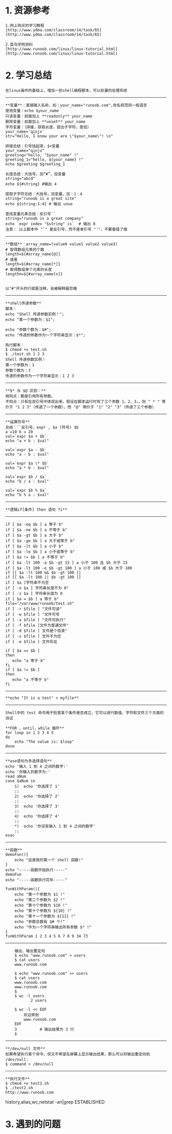 # 1. 资源参考 #
	1.网上购买的学习教程
	[http://www.ydma.com/classroom/14/task/65](http://www.ydma.com/classroom/14/task/65)

	2.菜鸟学院资料
	[http://www.runoob.com/linux/linux-tutorial.html](http://www.runoob.com/linux/linux-tutorial.html)
	


# 2. 学习总结 #
	在linux操作的基础上，增加一些shell编程脚本，可以批量的处理系统


----------
	
	**变量**：直接输入名称，如：your_name="runoob.com",命名规范同一般语言
	使用变量：echo $your_name
	只读变量：前面加上 **readonly** your_name
	删除变量：前面加上 **unset** your_name
	字符变量：（拼接，获取长度，提出子字符，查找）
	your_name='qinjx'
	str="Hello, I know your are \"$your_name\"! \n"
	
	拼接总结：引号括起来，$+变量
	your_name="qinjx"
	greeting="hello, "$your_name" !"
	greeting_1="hello, ${your_name} !"
	echo $greeting $greeting_1
	
	长度总结：大括号，加“#”，加变量
	string="abcd"
	echo ${#string} #输出 4

	提取子字符总结：大括号，加变量，加：1：4
	string="runoob is a great site"
	echo ${string:1:4} # 输出 unoo
	
	查找变量元素总结：反引号``
	string="runoob is a great company"
	echo `expr index "$string" is`  # 输出 8
	注意： 以上脚本中 "`" 是反引号，而不是单引号 "'"，不要看错了哦

----------

	**数组**：array_name=(value0 value1 value2 value3)
	# 取得数组元素的个数
	length=${#array_name[@]}
	# 或者
	length=${#array_name[*]}
	# 取得数组单个元素的长度
	lengthn=${#array_name[n]}
	

	以"#"开头的行就是注释，会被解释器忽略

----------

	**shell传递参数**
	脚本：
	echo "Shell 传递参数实例！";
	echo "第一个参数为：$1";
	
	echo "参数个数为：$#";
	echo "传递的参数作为一个字符串显示：$*";

	执行脚本：
	$ chmod +x test.sh 
	$ ./test.sh 1 2 3
	Shell 传递参数实例！
	第一个参数为：1
	参数个数为：3
	传递的参数作为一个字符串显示：1 2 3

----------

	**$* 与 $@ 区别：**
	相同点：都是引用所有参数。
	不同点：只有在双引号中体现出来。假设在脚本运行时写了三个参数 1、2、3，，则 " * " 等价于 "1 2 3"（传递了一个参数），而 "@" 等价于 "1" "2" "3"（传递了三个参数）

----------

	**运算符号**
	总结：``反引号，expr , $a (符号) $b
	a =10 b = 20
	val=`expr $a + $b`
	echo "a + b : $val"
	
	val=`expr $a - $b`
	echo "a - b : $val"
	
	val=`expr $a \* $b`
	echo "a * b : $val"
	
	val=`expr $b / $a`
	echo "b / a : $val"
	
	val=`expr $b % $a`
	echo "b % a : $val"


----------
	
	**逻辑if[条件] then 语句 fi**

----------

	if [ $a -eq $b ] a 等于 b"
	if [ $a -ne $b ] a 不等于 b"
	if [ $a -gt $b ] a 大于 b"
	if [ $a -ge $b ] a 大于或等于 b"
	if [ $a -lt $b ] a 小于 b"
	if [ $a -le $b ] a 小于或等于 b"
	if [ $a != $b ] a 不等于 b"
	if [ $a -lt 100 -a $b -gt 15 ] a 小于 100 且 $b 大于 15
	if [ $a -lt 100 -o $b -gt 100 ] a 小于 100 或 $b 大于 100 
	if [[ $a -lt 100 && $b -gt 100 ]] 
	if [[ $a -lt 100 || $b -gt 100 ]]
	if [ $a ]字符串不为空
	if [ -n $a ] 字符串长度不为 0"
	if [ -z $a ] 字符串长度为 0
	if [ $a = $b ] a 等于 b"
	file="/var/www/runoob/test.sh"
	if [ -r $file ] "文件可读"
	if [ -w $file ] "文件可写
	if [ -x $file ] "文件可执行"
	if [ -f $file ]文件为普通文件"
	if [ -d $file ] 文件是个目录"
	if [ -s $file ] 文件不为空
	if [ -e $file ] 文件存在
	
	if [ $a == $b ]
	then
	   echo "a 等于 b"
	fi
	if [ $a != $b ]
	then
	   echo "a 不等于 b"
	fi

----------

	**echo "It is a test" > myfile**


----------
	
	Shell中的 test 命令用于检查某个条件是否成立，它可以进行数值、字符和文件三个方面的测试

	**FOR ，until，while 循环**
	for loop in 1 2 3 4 5
	do
	    echo "The value is: $loop"
	done

----------
	**ase语句为多选择语句**
	echo '输入 1 到 4 之间的数字:'
	echo '你输入的数字为:'
	read aNum
	case $aNum in
	    1)  echo '你选择了 1'
	    ;;
	    2)  echo '你选择了 2'
	    ;;
	    3)  echo '你选择了 3'
	    ;;
	    4)  echo '你选择了 4'
	    ;;
	    *)  echo '你没有输入 1 到 4 之间的数字'
	    ;;
	esac
	

----------

	**函数**
	demoFun(){
	    echo "这是我的第一个 shell 函数!"
	}
	echo "-----函数开始执行-----"
	demoFun
	echo "-----函数执行完毕-----"

	funWithParam(){
	    echo "第一个参数为 $1 !"
	    echo "第二个参数为 $2 !"
	    echo "第十个参数为 $10 !"
	    echo "第十个参数为 ${10} !"
	    echo "第十一个参数为 ${11} !"
	    echo "参数总数有 $# 个!"
	    echo "作为一个字符串输出所有参数 $* !"
	}
	funWithParam 1 2 3 4 5 6 7 8 9 34 73


----------
	
		输出、输出重定向
		$ echo "www.runoob.com" > users
		$ cat users
		www.runoob.com
		
		$ echo "www.runoob.com" >> users
		$ cat users
		www.runoob.com
		www.runoob.com
		$
		$ wc -l users
		       2 users
		
		$ wc -l << EOF
		    欢迎来到
		    www.runoob.com
		EOF
		3          # 输出结果为 3 行
		$

----------

	**/dev/null 文件**
	如果希望执行某个命令，但又不希望在屏幕上显示输出结果，那么可以将输出重定向到 /dev/null：
	$ command > /dev/null

----------

	**执行文件**
	$ chmod +x test2.sh 
	$ ./test2.sh 
	http://www.runoob.com

history,alias,wc,netstat -an|grep ESTABLISHED

# 3. 遇到的问题 #